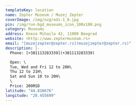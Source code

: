 ```yaml
---
templateKey: location
name: Zepter Museum / Muzej Zepter
coverImage: /img/ozgradi-1_0.jpg
pin: /img/run-bgd_museums_icon_100x100.png
category: Museums
address: Kneza Mihaila 42, 11000 Beograd
website: <http://www.zeptermuseum.rs>
email: "[muzejzepter@zepter.rs](muzejzepter@zepter.rs)"
description: |-
  Phone: [+381113283339](+381113283339)

  Open: \
  Tue, Wed and Fri 12 to 20H\
  Thu 12 to 21H\
  Sat and Sun 10 to 20H\
  \
  Price: 200RSD
latitude: "44.818676"
longitude: "20.455699"
---
```

